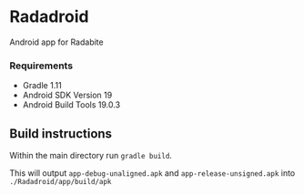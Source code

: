 Radadroid
=========

Android app for Radabite

### Requirements
* Gradle 1.11
* Android SDK Version 19
* Android Build Tools 19.0.3

## Build instructions
Within the main directory run `gradle build`.

This will output `app-debug-unaligned.apk` and `app-release-unsigned.apk`
 into `./Radadroid/app/build/apk`
